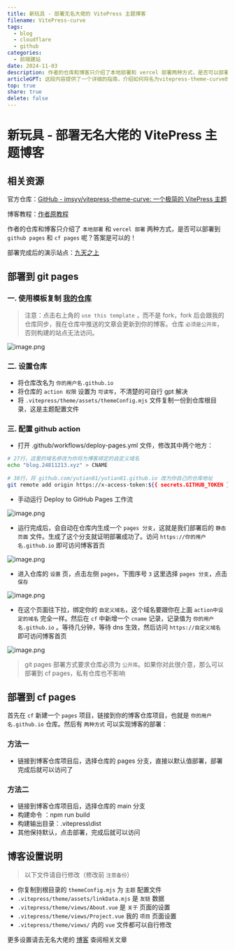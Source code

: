 ```yaml
---  
title: 新玩具 - 部署无名大佬的 VitePress 主题博客  
filename: VitePress-curve  
tags:  
  - blog  
  - cloudflare  
  - github  
categories:  
  - 前端建站  
date: 2024-11-03  
description: 作者的仓库和博客只介绍了本地部署和 vercel 部署两种方式，是否可以部署到 github pages 和 cf pages 呢？答案是可以的！  
articleGPT: 这段内容提供了一个详细的指南，介绍如何将名为vitepress-theme-curve的VitePress主题博客部署到GitHub Pages和Cloudflare Pages。步骤包括从模板复制仓库、设置仓库名称和权限、配置GitHub Actions以及绑定自定义域名。同时，也提供了关于如何在Cloudflare Pages上部署的两种方法。文档最后提到了一些需要用户自行修改的设置文件，以及提供了作者博客的链接，用户可以查阅更多相关设置的指南。  
top: true  
share: true  
delete: false  
---  
```

  
# 新玩具 - 部署无名大佬的 VitePress 主题博客  
  
## 相关资源  
  
官方仓库：[GitHub - imsyy/vitepress-theme-curve: 一个极简的 VitePress 主题](https://github.com/imsyy/vitepress-theme-curve)  
  
博客教程：[作者原教程](https://blog.imsyy.top/posts/2024/0320)  
  
作者的仓库和博客只介绍了 `本地部署` 和 `vercel 部署` 两种方式，是否可以部署到 `github pages` 和 `cf pages` 呢？答案是可以的！  
  
部署完成后的演示站点：[九天之上](https://blog.24811213.xyz/)  
  
## 部署到 git pages  
  
### 一. 使用模板复制 [我的仓库](https://github.com/yutian81/)  
  
> 注意：点击右上角的 `use this template` ，而不是 fork，fork 后会跟我的仓库同步，我在仓库中推送的文章会更新到你的博客。仓库 `必须是公开库`，否则构建的站点无法访问。  
  
![image.png](https://pan.811520.xyz/2024-11/1730619531-image.webp)  
  
### 二. 设置仓库  
  
- 将仓库改名为 `你的用户名.github.io`  
- 将仓库的 `action 权限` 设置为 `可读写`，不清楚的可自行 gpt 解决  
- 将 `.vitepress/theme/assets/themeConfig.mjs` 文件复制一份到仓库根目录，这是主题配置文件  
  
### 三. 配置 github action  
  
- 打开 .github/workflows/deploy-pages.yml 文件，修改其中两个地方：  
  
```bash  
# 27行，这里的域名修改为你将为博客绑定的自定义域名  
echo "blog.24811213.xyz" > CNAME  
  
# 38行，将 github.com/yutian81/yutian81.github.io 改为你自己的仓库地址  
git remote add origin https://x-access-token:${{ secrets.GITHUB_TOKEN }}@github.com/yutian81/yutian81.github.io.git  
```  
  
- 手动运行 Deploy to GitHub Pages 工作流  
  
![image.png](https://pan.811520.xyz/2024-11/1730620765-image.webp)  
  
- 运行完成后，会自动在仓库内生成一个 `pages 分支`，这就是我们部署后的 `静态页面` 文件。生成了这个分支就证明部署成功了。访问 `https://你的用户名.github.io` 即可访问博客首页  
  
![image.png](https://pan.811520.xyz/2024-11/1730620832-image.webp)  
  
- 进入仓库的 `设置` 页，点击左侧 `pages`，下图序号 `3` 这里选择 `pages 分支`，点击 `保存`  
  
![image.png](https://pan.811520.xyz/2024-11/1730620958-image.webp)  
  
- 在这个页面往下拉，绑定你的 `自定义域名`，这个域名要跟你在上面 `action中设定的域名` 完全一样。然后在 `cf` 中新增一个 `cname` 记录，记录值为 `你的用户名.github.io` 。等待几分钟，等待 dns 生效，然后访问 `https://自定义域名` 即可访问博客首页  
  
![image.png](https://pan.811520.xyz/2024-11/1730621091-image.webp)  
  
> git pages 部署方式要求仓库必须为 `公开库`。如果你对此很介意，那么可以部署到 cf pages，私有仓库也不影响  
  
## 部署到 cf pages  
  
首先在 `cf` 新建一个 `pages` 项目，链接到你的博客仓库项目，也就是 `你的用户名.github.io` 仓库。然后有 `两种方式` 可以实现博客的部署：  
  
### 方法一  
  
- 链接到博客仓库项目后，选择仓库的 pages 分支，直接以默认值部署，部署完成后就可以访问了  
  
### 方法二  
  
- 链接到博客仓库项目后，选择仓库的 main 分支  
- 构建命令 ：npm run build  
- 构建输出目录：.vitepress\dist  
- 其他保持默认，点击部署，完成后就可以访问  
  
## 博客设置说明  
  
> 以下文件请自行修改（修改前 `注意备份`）  
  
- 你复制到根目录的 `themeConfig.mjs` 为 `主题` 配置文件  
- `.vitepress/theme/assets/linkData.mjs` 是 `友链` 数据  
- `.vitepress/theme/views/About.vue` 是 `关于` 页面的设置  
- `.vitepress/theme/views/Project.vue` 我的 `项目` 页面设置  
- `.vitepress/theme/views/` 内的 `vue` 文件都可以自行修改  
  
更多设置请去无名大佬的 [博客](https://blog.imsyy.top/) 查阅相关文章  
